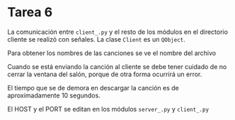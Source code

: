 # Tarea 6

La comunicación entre ``client_.py`` y el resto de los módulos en el directorio cliente se realizó con señales. La clase ``Client`` es un ``QObject``.

Para obtener los nombres de las canciones se ve el nombre del archivo

Cuando se está enviando la canción al cliente se debe tener cuidado de no cerrar la ventana del salón, porque de otra forma ocurrirá un error.

El tiempo que se de demora en descargar la canción es de aproximadamente 10 segundos.

El HOST y el PORT se editan en los módulos ``server_.py`` y ``client_.py``

